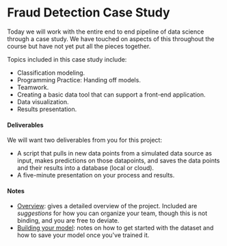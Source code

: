 # Fraud Detection Case Study

Today we will work with the entire end to end pipeline of data science through a case study.  We have touched on aspects of this throughout the course but have not yet put all the pieces together.

Topics included in this case study include:
* Classification modeling.
* Programming Practice: Handing off models. 
* Teamwork.
* Creating a basic data tool that can support a front-end application.
* Data visualization.
* Results presentation.

#### Deliverables

We will want two deliverables from you for this project:

*  A script that pulls in new data points from a simulated data source as input, makes predictions on those datapoints, and saves the data points and their results into a database (local or cloud). 
* A five-minute presentation on your process and results. 

#### Notes

* [Overview](overview.md): gives a detailed overview of the project.  Included are *suggestions* for how you can organize your team, though this is not binding, and you are free to deviate.
* [Building your model](model_notes.md): notes on how to get started with the dataset and how to save your model once you've trained it.
